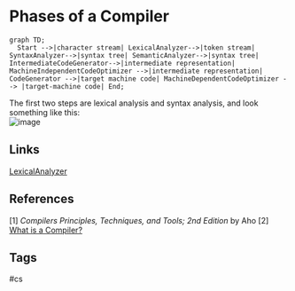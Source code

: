 # Phases of a Compiler

```mermaid
graph TD;
  Start -->|character stream| LexicalAnalyzer-->|token stream| SyntaxAnalyzer-->|syntax tree| SemanticAnalyzer-->|syntax tree| IntermediateCodeGenerator-->|intermediate representation| MachineIndependentCodeOptimizer -->|intermediate representation| CodeGenerator -->|target machine code| MachineDependentCodeOptimizer --> |target-machine code| End;

```

The first two steps are lexical analysis and syntax analysis, and look something like this:  
![image](https://www.eliotkhachi.dev/resources/zettel-images/Mon_Feb_12_08:24:04_PM_PST_2024.png)

## Links
[LexicalAnalyzer](../202402060541)

## References
[1] *Compilers Principles, Techniques, and Tools; 2nd Edition* by Aho
[2] [What is a Compiler?](../202402060504)

## Tags
#cs
